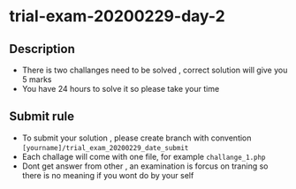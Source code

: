 # trial-exam-20200229-day-2

## Description
- There is two challanges need to be solved , correct solution will give you 5 marks
- You have 24 hours to solve it so please take your time 
## Submit rule
- To submit your solution , please create branch with convention `[yourname]/trial_exam_20200229_date_submit`
- Each challage will come with one file, for example `challange_1.php`
- Dont get answer from other , an examination is forcus on traning so there is no meaning if you wont do by your self
